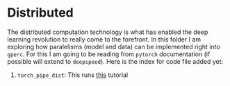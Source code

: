 # Distributed

The distributed computation technology is what has enabled the deep learning revolution to really come to the forefront. In this folder I am exploring how paralelisms (model and data) can be implemented right into `gperc`. For this I am going to be reading from `pytorch` documentation (if possible will extend to `deepspeed`). Here is the index for code file added yet:

1. `torch_pipe_dist`: This runs [this](https://pytorch.org/tutorials/intermediate/pipeline_tutorial.html) tutorial
